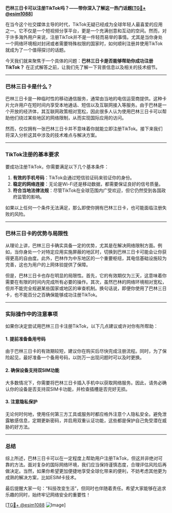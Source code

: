 **巴林三日卡可以注册TikTok吗？——带你深入了解这一热门话题[[TG💪+ @esim1088](https://t.me/s/esim1088)]**

在当今这个社交媒体主导的时代，TikTok无疑已经成为全球年轻人最喜爱的应用之一。它不仅是一个短视频分享平台，更是一个充满创意和互动的空间。然而，对于许多海外用户来说，注册TikTok并不是一件轻而易举的事情。尤其是当你身处一个网络环境相对封闭或者需要特殊权限的国家时，如何顺利注册并使用TikTok就成为了一个值得探讨的话题。

今天我们就来聚焦于一个具体的问题：**巴林三日卡是否能够帮助你成功注册TikTok？** 在正式解答之前，让我们先了解一下背景信息以及相关的技术细节。

---

### 巴林三日卡是什么？
巴林三日卡是一种临时性的移动通信服务，通常由当地的电信运营商提供。这种卡片允许用户在短时间内享受本地通话、短信以及互联网接入等服务。由于巴林是一个开放的经济体，其互联网政策相对宽松，因此很多人认为使用巴林三日卡可以帮助他们绕过某些地区的网络限制，从而实现国际应用的访问。

然而，仅仅拥有一张巴林三日卡并不意味着你就能立即注册TikTok。接下来我们将深入分析这其中涉及的技术难点与解决方案。

---

### TikTok注册的基本要求
要成功注册TikTok，你需要满足以下几个基本条件：
1. **有效的手机号码**：TikTok会通过短信验证码来验证你的身份。
2. **稳定的网络连接**：无论是Wi-Fi还是移动数据，都需要保证良好的信号质量。
3. **符合当地法律法规**：尽管TikTok在全球范围内广受欢迎，但它仍然受到各国政府监管的影响。

如果以上任何一个条件无法满足，那么即使你拥有巴林三日卡，也可能面临注册失败的风险。

---

### 巴林三日卡的优势与局限性
从理论上讲，巴林三日卡确实具备一定的优势，尤其是在解决网络限制方面。例如，当你身处一个对特定应用实施屏蔽的地区时，切换到巴林三日卡可能会让你获得更高的自由度。此外，巴林作为中东地区的一个重要枢纽，其电信基础设施较为完善，这也为用户的上网体验提供了保障。

但是，巴林三日卡也存在明显的局限性。首先，它的有效期仅为三天，这意味着你需要在有限的时间内完成所有必要的操作。其次，虽然巴林的网络环境相对宽松，但并不能完全规避某些国家或地区的审查机制。换句话说，即便你使用了巴林三日卡，也不能百分之百确保能够成功注册TikTok。

---

### 实际操作中的注意事项
如果你决定尝试用巴林三日卡注册TikTok，以下几点建议或许对你有所帮助：

#### 1. 提前准备备用号码
由于巴林三日卡的有效期较短，建议你在购买后尽快完成注册流程。同时，为了保险起见，最好准备一个备用号码，以防万一出现问题时可以及时更换。

#### 2. 确保设备支持双SIM功能
大多数情况下，你需要将巴林三日卡插入手机中以获取网络服务。因此，请务必确认你的设备是否支持双SIM卡功能，并检查插槽是否完好无损。

#### 3. 注意隐私保护
无论何时何地，使用任何第三方工具或服务时都应格外注意个人隐私安全。避免泄露敏感信息，定期更新密码，并启用双重认证功能，这些都是保护自己免受潜在威胁的好方法。

---

### 总结
综上所述，巴林三日卡可以在一定程度上帮助用户注册TikTok，但这并非绝对可靠的方法。面对复杂的国际网络环境，我们应当保持谨慎态度，合理评估风险后再做决定。当然，如果你希望更加便捷地享受全球化带来的便利，不妨考虑其他更为成熟的解决方案，比如ESIM卡技术。

最后提醒大家一句：“科技改变生活”，但同时也伴随着责任。希望大家能够在追求乐趣的同时，始终牢记网络安全的重要性！

[[TG💪+ @esim1088](https://t.me/s/esim1088) ![Image](https://i.postimg.cc/4NQfJmqS/Snipaste-2025-05-13-00-14-12.png)]